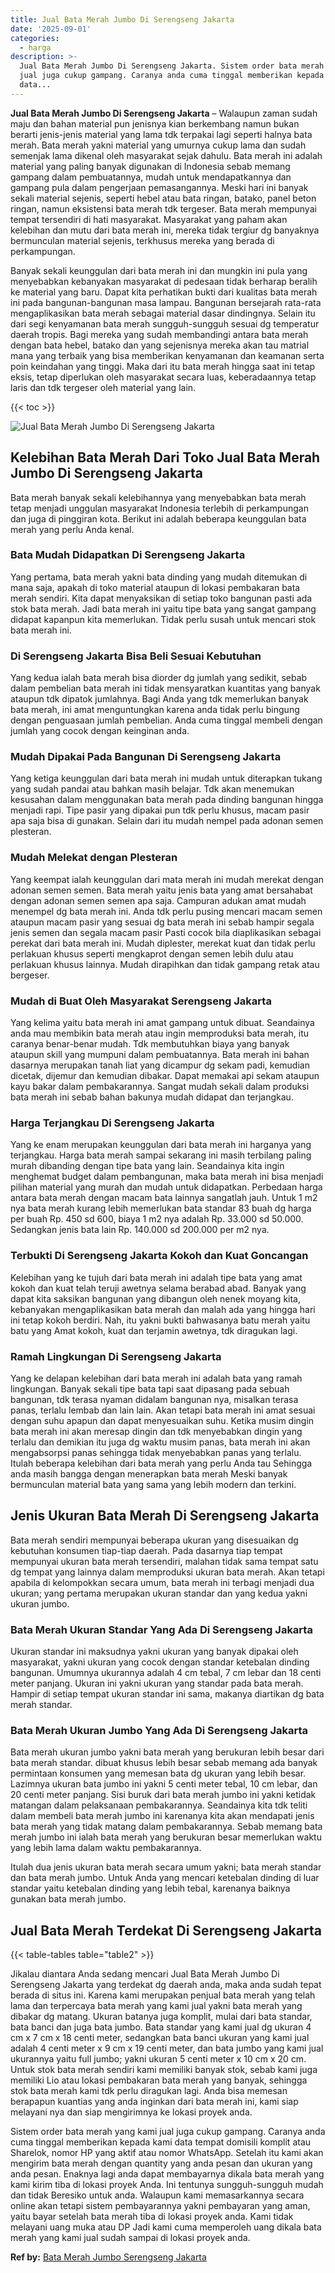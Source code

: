 ```yaml
---
title: Jual Bata Merah Jumbo Di Serengseng Jakarta
date: '2025-09-01'
categories:
  - harga
description: >-
  Jual Bata Merah Jumbo Di Serengseng Jakarta. Sistem order bata merah yang kami
  jual juga cukup gampang. Caranya anda cuma tinggal memberikan kepada kami
  data...
---
```


**Jual Bata Merah Jumbo Di Serengseng Jakarta** – Walaupun zaman sudah maju dan bahan material pun jenisnya kian berkembang namun bukan berarti jenis-jenis material yang lama tdk terpakai lagi seperti halnya bata merah. Bata merah yakni material yang umurnya cukup lama dan sudah semenjak lama dikenal oleh masyarakat sejak dahulu. Bata merah ini adalah material yang paling banyak digunakan di Indonesia sebab memang gampang dalam pembuatannya, mudah untuk mendapatkannya dan gampang pula dalam pengerjaan pemasangannya. Meski hari ini banyak sekali material sejenis, seperti hebel atau bata ringan, batako, panel beton ringan, namun eksistensi bata merah tdk tergeser. Bata merah mempunyai tempat tersendiri di hati masyarakat. Masyarakat yang paham akan kelebihan dan mutu dari bata merah ini, mereka tidak tergiur dg banyaknya bermunculan material sejenis, terkhusus mereka yang berada di perkampungan.

Banyak sekali keunggulan dari bata merah ini dan mungkin ini pula yang menyebabkan kebanyakan masyarakat di pedesaan tidak berharap beralih ke material yang baru. Dapat kita perhatikan bukti dari kualitas bata merah ini pada bangunan-bangunan masa lampau. Bangunan bersejarah rata-rata mengaplikasikan bata merah sebagai material dasar dindingnya. Selain itu dari segi kenyamanan bata merah sungguh-sungguh sesuai dg temperatur daerah tropis. Bagi mereka yang sudah membandingi antara bata merah dengan bata hebel, batako dan yang sejenisnya mereka akan tau matrial mana yang terbaik yang bisa memberikan kenyamanan dan keamanan serta poin keindahan yang tinggi. Maka dari itu bata merah hingga saat ini tetap eksis, tetap diperlukan oleh masyarakat secara luas, keberadaannya tetap laris dan tdk tergeser oleh material yang lain.

{{< toc >}}

![Jual Bata Merah Jumbo Di Serengseng Jakarta](/images/jual-bata-merah-28.png)

## Kelebihan Bata Merah Dari Toko Jual Bata Merah Jumbo Di Serengseng Jakarta

Bata merah banyak sekali kelebihannya yang menyebabkan bata merah tetap menjadi unggulan masyarakat Indonesia terlebih di perkampungan dan juga di pinggiran kota. Berikut ini adalah beberapa keunggulan bata merah yang perlu Anda kenal.

### Bata Mudah Didapatkan Di Serengseng Jakarta

Yang pertama, bata merah yakni bata dinding yang mudah ditemukan di mana saja, apakah di toko material ataupun di lokasi pembakaran bata merah sendiri. Kita dapat menyaksikan di setiap toko bangunan pasti ada stok bata merah. Jadi bata merah ini yaitu tipe bata yang sangat gampang didapat kapanpun kita memerlukan. Tidak perlu susah untuk mencari stok bata merah ini.

### Di Serengseng Jakarta Bisa Beli Sesuai Kebutuhan

Yang kedua ialah bata merah bisa diorder dg jumlah yang sedikit, sebab dalam pembelian bata merah ini tidak mensyaratkan kuantitas yang banyak ataupun tdk dipatok jumlahnya. Bagi Anda yang tdk memerlukan banyak bata merah, ini amat menguntungkan karena anda tidak perlu bingung dengan penguasaan jumlah pembelian. Anda cuma tinggal membeli dengan jumlah yang cocok dengan keinginan anda.

### Mudah Dipakai Pada Bangunan Di Serengseng Jakarta

Yang ketiga keunggulan dari bata merah ini mudah untuk diterapkan tukang yang sudah pandai atau bahkan masih belajar. Tdk akan menemukan kesusahan dalam menggunakan bata merah pada dinding bangunan hingga menjadi rapi. Tipe pasir yang dipakai pun tdk perlu khusus, macam pasir apa saja bisa di gunakan. Selain dari itu mudah nempel pada adonan semen plesteran.

### Mudah Melekat dengan Plesteran

Yang keempat ialah keunggulan dari mata merah ini mudah merekat dengan adonan semen semen. Bata merah yaitu jenis bata yang amat bersahabat dengan adonan semen semen apa saja. Campuran adukan amat mudah menempel dg bata merah ini. Anda tdk perlu pusing mencari macam semen ataupun macam pasir yang sesuai dg bata merah ini sebab hampir segala jenis semen dan segala macam pasir Pasti cocok bila diaplikasikan sebagai perekat dari bata merah ini. Mudah diplester, merekat kuat dan tidak perlu perlakuan khusus seperti mengkaprot dengan semen lebih dulu atau perlakuan khusus lainnya. Mudah dirapihkan dan tidak gampang retak atau bergeser.

### Mudah di Buat Oleh Masyarakat Serengseng Jakarta

Yang kelima yaitu bata merah ini amat gampang untuk dibuat. Seandainya anda mau membikin bata merah atau ingin memproduksi bata merah, itu caranya benar-benar mudah. Tdk membutuhkan biaya yang banyak ataupun skill yang mumpuni dalam pembuatannya. Bata merah ini bahan dasarnya merupakan tanah liat yang dicampur dg sekam padi, kemudian dicetak, dijemur dan kemudian dibakar. Dapat memakai api sekam ataupun kayu bakar dalam pembakarannya. Sangat mudah sekali dalam produksi bata merah ini sebab bahan bakunya mudah didapat dan terjangkau.

### Harga Terjangkau Di Serengseng Jakarta

Yang ke enam merupakan keunggulan dari bata merah ini harganya yang terjangkau. Harga bata merah sampai sekarang ini masih terbilang paling murah dibanding dengan tipe bata yang lain. Seandainya kita ingin menghemat budget dalam pembangunan, maka bata merah ini bisa menjadi pilihan material yang murah dan mudah untuk didapatkan. Perbedaan harga antara bata merah dengan macam bata lainnya sangatlah jauh. Untuk 1 m2 nya bata merah kurang lebih memerlukan bata standar 83 buah dg harga per buah Rp. 450 sd 600, biaya 1 m2 nya adalah Rp. 33.000 sd 50.000. Sedangkan jenis bata lain Rp. 140.000 sd 200.000 per m2 nya.

### Terbukti Di Serengseng Jakarta Kokoh dan Kuat Goncangan

Kelebihan yang ke tujuh dari bata merah ini adalah tipe bata yang amat kokoh dan kuat telah teruji awetnya selama berabad abad. Banyak yang dapat kita saksikan bangunan yang dibangun oleh nenek moyang kita, kebanyakan mengaplikasikan bata merah dan malah ada yang hingga hari ini tetap kokoh berdiri. Nah, itu yakni bukti bahwasanya batu merah yaitu batu yang Amat kokoh, kuat dan terjamin awetnya, tdk diragukan lagi.

### Ramah Lingkungan Di Serengseng Jakarta

Yang ke delapan kelebihan dari bata merah ini adalah bata yang ramah lingkungan. Banyak sekali tipe bata tapi saat dipasang pada sebuah bangunan, tdk terasa nyaman didalam bangunan nya, misalkan terasa panas, terlalu lembab dan lain lain. Akan tetapi bata merah ini amat sesuai dengan suhu apapun dan dapat menyesuaikan suhu. Ketika musim dingin bata merah ini akan meresap dingin dan tdk menyebabkan dingin yang terlalu dan demikian itu juga dg waktu musim panas, bata merah ini akan mengabsorpsi panas sehingga tidak menyebabkan panas yang terlalu. Itulah beberapa kelebihan dari bata merah yang perlu Anda tau Sehingga anda masih bangga dengan menerapkan bata merah Meski banyak bermunculan material bata yang sama yang lebih modern dan terkini.

## Jenis Ukuran Bata Merah Di Serengseng Jakarta

Bata merah sendiri mempunyai beberapa ukuran yang disesuaikan dg kebutuhan konsumen tiap-tiap daerah. Pada dasarnya tiap tempat mempunyai ukuran bata merah tersendiri, malahan tidak sama tempat satu dg tempat yang lainnya dalam memproduksi ukuran bata merah. Akan tetapi apabila di kelompokkan secara umum, bata merah ini terbagi menjadi dua ukuran; yang pertama merupakan ukuran standar dan yang kedua yakni ukuran jumbo.

### Bata Merah Ukuran Standar Yang Ada Di Serengseng Jakarta

Ukuran standar ini maksudnya yakni ukuran yang banyak dipakai oleh masyarakat, yakni ukuran yang cocok dengan standar ketebalan dinding bangunan. Umumnya ukurannya adalah 4 cm tebal, 7 cm lebar dan 18 centi meter panjang. Ukuran ini yakni ukuran yang standar pada bata merah. Hampir di setiap tempat ukuran standar ini sama, makanya diartikan dg bata merah standar.

### Bata Merah Ukuran Jumbo Yang Ada Di Serengseng Jakarta

Bata merah ukuran jumbo yakni bata merah yang berukuran lebih besar dari bata merah standar. dibuat khusus lebih besar sebab memang ada banyak permintaan konsumen yang memesan bata dg ukuran yang lebih besar. Lazimnya ukuran bata jumbo ini yakni 5 centi meter tebal, 10 cm lebar, dan 20 centi meter panjang. Sisi buruk dari bata merah jumbo ini yakni ketidak matangan dalam pelaksanaan pembakarannya. Seandainya kita tdk teliti dalam membeli bata merah jumbo ini karenanya kita akan mendapati jenis bata merah yang tidak matang dalam pembakarannya. Sebab memang bata merah jumbo ini ialah bata merah yang berukuran besar memerlukan waktu yang lebih lama dalam waktu pembakarannya.

Itulah dua jenis ukuran bata merah secara umum yakni; bata merah standar dan bata merah jumbo. Untuk Anda yang mencari ketebalan dinding di luar standar yaitu ketebalan dinding yang lebih tebal, karenanya baiknya gunakan bata merah jumbo.

## Jual Bata Merah Terdekat Di Serengseng Jakarta

{{< table-tables table="table2" >}}

Jikalau diantara Anda sedang mencari Jual Bata Merah Jumbo Di Serengseng Jakarta yang terdekat dg daerah anda, maka anda sudah tepat berada di situs ini. Karena kami merupakan penjual bata merah yang telah lama dan terpercaya bata merah yang kami jual yakni bata merah yang dibakar dg matang. Ukuran batanya juga komplit, mulai dari bata standar, bata banci dan juga bata jumbo. Bata standar yang kami jual dg ukuran 4 cm x 7 cm x 18 centi meter, sedangkan bata banci ukuran yang kami jual adalah 4 centi meter x 9 cm x 19 centi meter, dan bata jumbo yang kami jual ukurannya yaitu full jumbo; yakni ukuran 5 centi meter x 10 cm x 20 cm. Untuk stok bata merah sendiri kami memiliki banyak stok, sebab kami juga memiliki Lio atau lokasi pembakaran bata merah yang banyak, sehingga stok bata merah kami tdk perlu diragukan lagi. Anda bisa memesan berapapun kuantias yang anda inginkan dari bata merah ini, kami siap melayani nya dan siap mengirimnya ke lokasi proyek anda.

Sistem order bata merah yang kami jual juga cukup gampang. Caranya anda cuma tinggal memberikan kepada kami data tempat domisili komplit atau Sharelok, nomor HP yang aktif atau nomor WhatsApp. Setelah itu kami akan mengirim bata merah dengan quantity yang anda pesan dan ukuran yang anda pesan. Enaknya lagi anda dapat membayarnya dikala bata merah yang kami kirim tiba di lokasi proyek Anda. Ini tentunya sungguh-sungguh mudah dan tidak Beresiko untuk anda. Walaupun kami memasarkannya secara online akan tetapi sistem pembayarannya yakni pembayaran yang aman, yaitu bayar setelah bata merah tiba di lokasi proyek anda. Kami tidak melayani uang muka atau DP Jadi kami cuma memperoleh uang dikala bata merah yang kami jual sudah sampai di lokasi proyek anda.

**Ref by:** [Bata Merah Jumbo Serengseng Jakarta](https://id.wikipedia.org/wiki/Bata)
